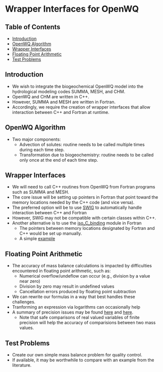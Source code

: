 # Wrapper Interfaces for OpenWQ
## Table of Contents
* [Introduction](#introduction)
* [OpenWQ Algorithm](#openwq-algorithm)
* [Wrapper Interfaces](#wrapper-interfaces)
* [Floating Point Arithmetic](#floating-point-arithmetic)
* [Test Problems](#test-problems)

## Introduction
* We wish to integrate the biogeochemical OpenWQ model into the hydrological modeling codes SUMMA, MESH, and CHM.
* OpenWQ and CHM are written in C++.
* However, SUMMA and MESH are written in Fortran.
* Accordingly, we require the creation of wrapper interfaces that allow interaction between C++ and Fortran at runtime.

## OpenWQ Algorithm
* Two major components:
  * Advection of solutes: routine needs to be called multiple times during each time step.
  * Transformation due to biogeochemistry: routine needs to be called only once at the end of each time step.

## Wrapper Interfaces
* We will need to call C++ routines from OpenWQ from Fortran programs such as SUMMA and MESH.
* The core issue will be setting up pointers in Fortran that point toward the memory locations needed by the C++ code (and vice versa).
* The preferred option will be to use [SWIG](http://www.swig.org/) to automatically handle interaction between C++ and Fortran
* However, SWIG may not be compatible with certain classes within C++.
* Another alternative is to use the [iso_C_binding](https://gcc.gnu.org/onlinedocs/gfortran/ISO_005fC_005fBINDING.html) module in Fortran
  * The pointers between memory locations designated by Fortran and C++ would be set up manually.
  * A simple [example](https://modelingguru.nasa.gov/docs/DOC-2642) 

## Floating Point Arithmetic
* The accuracy of mass balance calculations is impacted by difficulties encountered in floating point arithmetic, such as: 
  * Numerical overflow/undeflow can occur (e.g., division by a value near zero)
  * Division by zero may result in undefined values
  * Cancellation errors produced by floating point subtraction
* We can rewrite our formulas in a way that best handles these challenges.
* Tranforming an expression via logarithms can occasionally help 
* A summary of precision issues may be found [here](http://www.lahey.com/float.htm) and [here](https://www.soa.org/news-and-publications/newsletters/compact/2014/may/com-2014-iss51/losing-my-precision-tips-for-handling-tricky-floating-point-arithmetic/).
  * Note that safe comparisons of real valued variables of finite precision will help the accuracy of comparisions between two mass values.   

## Test Problems
* Create our own simple mass balance problem for quality control.
* If available, it may be worthwhile to compare with an example from the literature.
